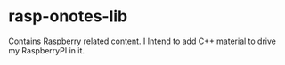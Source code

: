 # rasp-onotes-lib
Contains Raspberry related content. I Intend to add C++ material to drive my RaspberryPI in it.
